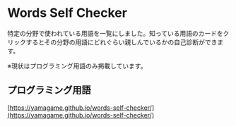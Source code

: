 # Words Self Checker

特定の分野で使われている用語を一覧にしました。知っている用語のカードをクリックするとその分野の用語にどれぐらい親しんでいるかの自己診断ができます。

※現状はプログラミング用語のみ掲載しています。

## プログラミング用語

[https://yamagame.github.io/words-self-checker/](https://yamagame.github.io/words-self-checker/)
